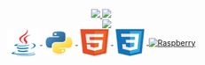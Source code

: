 <div align="center">
 <a href="https://github.com/kaliIinux">
  <img height="180em" src="https://github-readme-stats.vercel.app/api?username=kaliIinux&show_icons=true&theme=nord&include_all_commits=true&count_private=true"/>
  <img height="180em" src="https://github-readme-stats.vercel.app/api/top-langs/?username=kaliIinux&layout=compact&langs_count=7&theme=nord"/>
</div>

 <img src = "chainsaw.gif" width = "250px" align="right">

<div align="center">
<div style="display: inline_block"><br>
  <img align="center" alt="java" height="50" width="60" src="https://raw.githubusercontent.com/devicons/devicon/master/icons/java/java-original.svg">
  <img align="center" alt="Python" height="50" width="60" src="https://raw.githubusercontent.com/devicons/devicon/master/icons/python/python-original.svg">
  <img align="center" alt="HTML" height="50" width="60" src="https://raw.githubusercontent.com/devicons/devicon/master/icons/html5/html5-original.svg">
  <img align="center" alt="CSS" height="50" width="60" src="https://raw.githubusercontent.com/devicons/devicon/master/icons/css3/css3-original.svg">
  <img align="center" alt="Raspberry" height="50" width="60" img src="https://cdn.jsdelivr.net/gh/devicons/devicon/icons/raspberrypi/raspberrypi-original.svg" />

</div>
